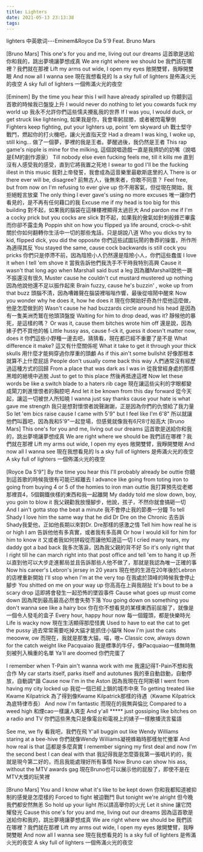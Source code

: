 ```yaml
---
title: Lighters
date: 2021-05-13 23:13:38
tags:
---
```

lighters 中英歌词---Eminem&Royce Da 5'9 Feat. Bruno Mars

[Bruno Mars]
This one's for you and me, living out our dreams
這首歌是送給你和我的，跳出夢境讓夢想成真
We are right where we should be
我們該在哪裡？我們就在那裡
Lift my arms out wide, I open my eyes
敞開雙臂，我睜開雙眼
And now all I wanna see
現在我想看見的
Is a sky full of lighters
是佈滿火光的夜空
A sky full of lighters
一個佈滿火光的夜空

[Eminem]
By the time you hear this I will have already spiralled up
你聽到這首歌的時候我已盤旋上升
I would never do nothing to let you cowards fuck my world up
我永不允許你們這些懦夫攪亂我的世界
If I was you, I would duck, or get struck like lightening,
如果我是你，我會卑躬屈膝，或者被閃電擊倒
Fighters keep fighting, put your lighters up, point 'em skyward uh
戰士堅守戰鬥，燃起你的打火機吧，讓火光直指天空
Had a dream I was king, I woke up, still king…
做了一個夢，夢裡的我是王者。夢醒過後，我仍然是王者
This rap game's nipple is mine for the milking,
這個說唱遊戲一直是我擠奶的奶嘴（說唱是EM的創作源泉）
Till nobody else even fucking feels me, till it kills me
直到沒有人感受我的感受，直到它將我置之死地
I swear to god I'll be the fucking illest in this music
我對上帝發誓，我會成為這音樂里最歇斯底里的人
There is or there ever will be, disagree?
前無古人，後無來者，你敢不同意？
Feel free, but from now on I'm refusing to ever give up
你不用客氣，但從現在開始，我拒絕輕言放棄
The only thing I ever gave's using no more excuses
唯一讓你們看見的，是不再有任何藉口的我
Excuse me if my head is too big for this building
對不起，如果我的腦袋在這棟樓裡顯得太過巨大
And pardon me if I'm a cocky prick but you cocks are slick
對不起，如果我的傲氣如針刺般鋒芒畢露而你卻不露圭角
Poppin shit on how you flipped ya life around, crock-o-shit
關於你如何翻轉你生活中一切的那些鬼話，只是胡說八道
Who you dicks try to kid, flipped dick, you did the opposite
你們這些試圖玩鬧的魯莽的操蛋，所作所為適得其反
You stayed the same, cause cock backwards is still cock you pricks
你們只是停滯不前，因為陰險小人仍然還是陰險小人，你們這些蠢蛋
I love it when I tell 'em shove it
當我告訴他們我洗手不干時我特別高興
Cause it wasn't that long ago when Marshall said bust a leg
因為離Marshall說他一蹶不振還沒有很久
Muster cause he couldn't cut mustard mustered up nothing
因為他說他還不足以振作起來
Brain fuzzy, cause he's buzzin' , woke up from that buzz
頭腦不清，因為嘈雜聲在腦袋裡嗡嗡作響，最後從喧鬧中醒來
Now you wonder why he does it, how he does it
現在你開始好奇為什麼他這麼做，他是怎麼做到的
Wasn't cause he had buzzards circle around his head
是因為有一隻美洲禿鷲在他頭頂盤旋
Waiting for him to drop dead, was it?
靜候他的暴死，是這樣的嗎？
Or was it, cause them bitches wrote him off
還是說，因為婊子們不買他的帳
Little hussy ass, cause f-ck it, guess it doesn't matter now, does it
你們這些小野種一邊去吧，猜猜看，現在都已經不重要了是不是
What difference it make?
這又有什麼關係呢
What it take to get it through your thick skulls
用什麼才能夠穿過你厚重的頭顱
As if this ain't some bullshit
好像那根本就算不上什麼屁話
People don't usually come back this way
人們通常沒有經歷過這種方式的回歸
From a place that was dark as I was in
從我曾經身處的那樣黑暗的絕境中逃脫
Just to get to this place
然後再抵達這裡
Now let these words be like a switch blade to a haters rib cage
現在讓這些尖利的字眼都變成閘刀刺進懷恨者的胸腔吧
And let it be known from this day forward
從今天起，讓這一切被世人所知曉
I wanna just say thanks cause your hate is what gave me strength
我只是想對懷恨者說聲謝謝，正是因為你們的仇恨給了我力量
So let 'em bics raise cause I came with 5'9" but I feel like I'm 6'8"
所以就讓他們叫囂吧，因為我和5'9"一起登場，但感覺就像我有6尺8寸般高大
[Bruno Mars]
This one's for you and me, living out our dreams
這首歌是送給你和我的，跳出夢境讓夢想成真
We are right where we should be
我們該在哪裡？我們就在那裡
Lift my arms out wide, I open my eyes
敞開雙臂，我睜開雙眼
And now all I wanna see
現在我想看見的
Is a sky full of lighters
是佈滿火光的夜空
A sky full of lighters
一個佈滿火光的夜空

[Royce Da 5'9"]
By the time you hear this I'll probably already be outtie
你聽到這首歌的時候我很有可能已經離去
I advance like going from toting iron to going from buying 4 or 5 of the homies to iron man outtie
我打算預先從老鄉那裡買4，5個鋼鐵俠樣的東西和我一起離開
My daddy told me slow down, boy, you goin to blow it
我父親勸我放慢腳步，他說，孩子，不然你就會搞砸一切
And I ain't gotta stop the beat a minute
我不會停止我的節奏一分鐘
To tell Shady I love him the same way that he did Dr Dre on the Chronic
去告訴Shady我愛他，正如他長期以來對Dr. Dre那樣的感激之情
Tell him how real he is or high I am
告訴他他有多真實，或者我有多高興
Or how I would kill for him for him to know it
又或者我如何拼殺從而讓他知道這一切
I cried many tears, my daddy got a bad back
我多次落淚，因為我父親的背不好
So it's only right that I right till he can march right into that post office and tell 'em to hang it up
所以直到他可以大步走進郵局並且告訴那些人他不做了，那就是我認為唯一正確的事
Now his career's Lebron's jersey in 20 years
現在他的生涯在20年後於Lebron的店裡重新開始
I'll stop when I'm at the very top
在我處於頂峰的時候我會停止腳步
You shitted on me on your way up
你高高在上與我胡扯
It's bout to be a scary drop
這即將會發生一起恐怖的墜毀事件
Cause what goes up must come down
因為爬到最高最高必然會失勢下落
You going down on something you don't wanna see like a hairy box
你在你不想看見的某樣東西前屈服了，就像是一個令人發毛的盒子
Every hour, happy hour now
每一個鐘頭，都是快樂時光
Life is wacky now
現在生活顯得那麼怪異
Used to have to eat the cat to get the pussy
過去常常需要吃掉大貓才能抓住小貓咪
Now I'm just the cats meooww, ow
而現在，我就是那隻大貓，喵，嗷~
Classic cow, always down for the catch weight like Pacquaiao
我是標準的牛仔，像Pacquaiao一樣無時無刻被列入稱重的名單
Ya'll are doomed
你們完蛋了


I remember when T-Pain ain't wanna work with me
我還記得T-Pain不想和我合作
My car starts itself, parks itself and autotunes
我的車自動啟動，自動停放，自動調*諧
Cause now I'm in the Aston
因為我現在在阿斯頓
I went from having my city locked up
我從一個已經上鎖的城市中來
To getting treated like Kwame Kilpatrick
為了得到像Kwame Kilpatrick那樣的待遇（Kwame Kilpatrick為底特律市長）
And now I'm fantastic
而現在的我無與倫比
Compared to a weed high
和煙cao一樣讓人爽歪
And y'all ***** just gossiping like bitches on a radio and TV
你們這些黑鬼只是像電台和電視上的婊子一樣散播流言蜚語

See me, we fly
看我吧，我們在飛
Y'all buggin out like Wendy Williams staring at a bee-hive
你們就像Wendy Williams凝視蜂箱時那樣匆忙撤軍
And how real is that
這都是多麼真實
I remember signing my first deal and now I'm the second best I can deal with that
我記得我是怎麼簽我第一張唱片約的，我就是現今第二好的，而且我能處理好所有事情
Now Bruno can show his ass, without the MTV awards gag
現在Bruno也可以展示他的屁股了，即使不是在MTV大獎的玩笑裡

[Bruno Mars]
You and I know what it's like to be kept down
你和我都知道被抑制的感覺是怎麼樣的
Forced to fight
被迫戰鬥
But tonight we're alright
但今晚我們都安然無恙
So hold up your light
所以請高舉你的火光
Let it shine
讓它閃耀發光
Cause this one's for you and me, living out our dreams
因為這首歌是送給你和我的，跳出夢境讓夢想成真
We are right where we should be
我們該在哪裡？我們就在那裡
Lift my arms out wide, I open my eyes
敞開雙臂，我睜開雙眼
And now all I wanna see
現在我想看見的
Is a sky full of lighters
是佈滿火光的夜空
A sky full of lighters
一個佈滿火光的夜空